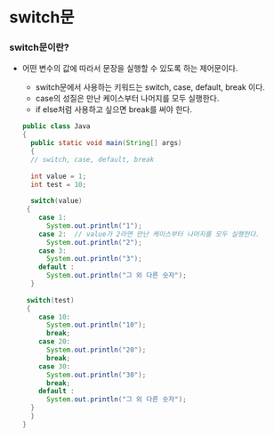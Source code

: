 # switch문

### switch문이란?
* 어떤 변수의 값에 따라서 문장을 실행할 수 있도록 하는 제어문이다.
  - switch문에서 사용하는 키워드는 switch, case, default, break 이다.
  - case의 성질은 만난 케이스부터 나머지를 모두 실행한다.
  - if else처럼 사용하고 싶으면 break를 써야 한다.
  
  ```java
  public class Java
  {
    public static void main(String[] args)
    {
    // switch, case, default, break
    
    int value = 1;
    int test = 10;
    
    switch(value)
   {
      case 1:
        System.out.println("1");
      case 2:  // value가 2라면 만난 케이스부터 나머지를 모두 실행한다.
        System.out.println("2");
      case 3:
        System.out.println("3");
      default :
        System.out.println("그 외 다른 숫자");
    }
    
   switch(test)
   {
      case 10:
        System.out.println("10");
        break;
      case 20:  
        System.out.println("20");
        break;
      case 30:
        System.out.println("30");
        break;
      default :
        System.out.println("그 외 다른 숫자");
    }
    }
  }
  ```
